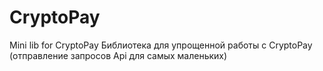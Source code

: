 # CryptoPay
Mini lib for CryptoPay
Библиотека для упрощенной работы с CryptoPay (отправление запросов Api для самых маленьких) 
